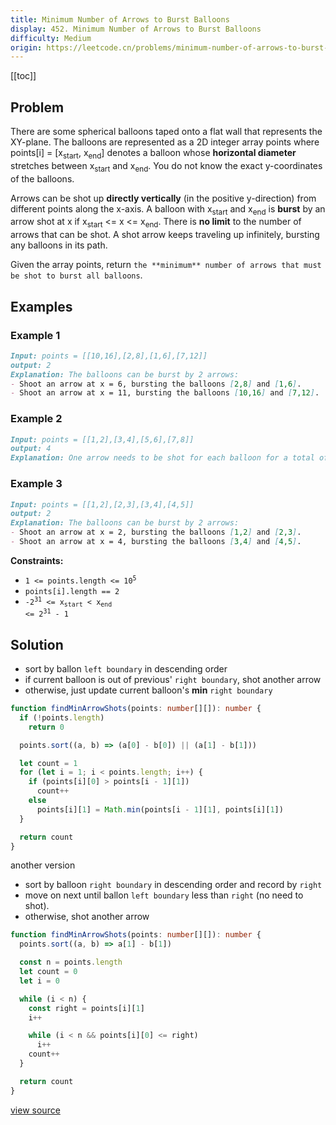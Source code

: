 ```yaml
---
title: Minimum Number of Arrows to Burst Balloons
display: 452. Minimum Number of Arrows to Burst Balloons
difficulty: Medium
origin: https://leetcode.cn/problems/minimum-number-of-arrows-to-burst-balloons
---
```


[[toc]]

## Problem

There are some spherical balloons taped onto a flat wall that represents the XY-plane. The balloons are represented as a 2D integer array points where points[i] = [x<sub>start</sub>, x<sub>end</sub>] denotes a balloon whose **horizontal diameter** stretches between x<sub>start</sub> and x<sub>end</sub>. You do not know the exact y-coordinates of the balloons.

Arrows can be shot up **directly vertically** (in the positive y-direction) from different points along the x-axis. A balloon with x<sub>start</sub> and x<sub>end</sub> is **burst** by an arrow shot at x if x<sub>start</sub> <= x <= x<sub>end</sub>. There is **no limit** to the number of arrows that can be shot. A shot arrow keeps traveling up infinitely, bursting any balloons in its path.

Given the array points, return `the **minimum** number of arrows that must be shot to burst all balloons`.

## Examples

### Example 1

```md
Input: points = [[10,16],[2,8],[1,6],[7,12]]
output: 2
Explanation: The balloons can be burst by 2 arrows:
- Shoot an arrow at x = 6, bursting the balloons [2,8] and [1,6].
- Shoot an arrow at x = 11, bursting the balloons [10,16] and [7,12].
```

### Example 2

```md
Input: points = [[1,2],[3,4],[5,6],[7,8]]
output: 4
Explanation: One arrow needs to be shot for each balloon for a total of 4 arrows.
```

### Example 3

```md
Input: points = [[1,2],[2,3],[3,4],[4,5]]
output: 2
Explanation: The balloons can be burst by 2 arrows:
- Shoot an arrow at x = 2, bursting the balloons [1,2] and [2,3].
- Shoot an arrow at x = 4, bursting the balloons [3,4] and [4,5].
```

**Constraints:**

- <code>1 <= points.length <= 10<sup>5</sup></code>
- `points[i].length == 2`
- <code>-2<sup>31</sup> <= x<sub>start</sub> < x<sub>end</sub> <= 2<sup>31</sup> - 1</code>

## Solution

- sort by ballon `left boundary` in descending order
- if current balloon is out of previous' `right boundary`, shot another arrow
- otherwise, just update current balloon's **min** `right boundary`

```ts
function findMinArrowShots(points: number[][]): number {
  if (!points.length)
    return 0

  points.sort((a, b) => (a[0] - b[0]) || (a[1] - b[1]))

  let count = 1
  for (let i = 1; i < points.length; i++) {
    if (points[i][0] > points[i - 1][1])
      count++
    else
      points[i][1] = Math.min(points[i - 1][1], points[i][1])
  }

  return count
}
```

another version

- sort by balloon `right boundary` in descending order and record by `right`
- move on next until ballon `left boundary` less than `right` (no need to shot).
- otherwise, shot another arrow

```ts
function findMinArrowShots(points: number[][]): number {
  points.sort((a, b) => a[1] - b[1])

  const n = points.length
  let count = 0
  let i = 0

  while (i < n) {
    const right = points[i][1]
    i++

    while (i < n && points[i][0] <= right)
      i++
    count++
  }

  return count
}
```

[view source](https://leetcode.cn/problems/minimum-number-of-arrows-to-burst-balloons)
